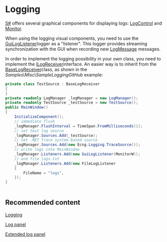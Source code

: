 # Logging

[S\#](../../api.md) offers several graphical components for displaying logs: [LogControl](xref:StockSharp.Xaml.LogControl) and [Monitor](xref:StockSharp.Xaml.Monitor). 

When using the logging visual components, you need to use the [GuiLogListener](xref:StockSharp.Xaml.GuiLogListener)logger as a "listener". This logger provides streaming synchronization with the GUI when recording new [LogMessage](xref:Ecng.Logging.LogMessage) messages.

In order to implement the logging possibility in your own class, you need to implement the [ILogReceiver](xref:Ecng.Logging.ILogReceiver)interface. An easier way is to inherit from the [BaseLogReceiver](xref:Ecng.Logging.BaseLogReceiver)class, as shown in the *Samples\\Misc\\SampleLoggingGitHub* example:

```cs
private class TestSource : BaseLogReceiver
{
}
private readonly LogManager _logManager = new LogManager();
private readonly TestSource _testSource = new TestSource();
public MainWindow()
{
	InitializeComponent();
	// immediate flush
	_logManager.FlushInterval = TimeSpan.FromMilliseconds(1);
	// set test log source
	_logManager.Sources.Add(_testSource);
	// set .NET Trace system based source
	_logManager.Sources.Add(new Ecng.Logging.TraceSource());
	// write logs into MainWindow
	_logManager.Listeners.Add(new GuiLogListener(MonitorW));
	// and file logs.txt
	_logManager.Listeners.Add(new FileLogListener
	{
		FileName = "logs",
	});
}
	  				
```

## Recommended content

[Logging](../logging.md)

[Log panel](logging/log_panel.md)

[Extended log panel](logging/extended_log_panel.md)
